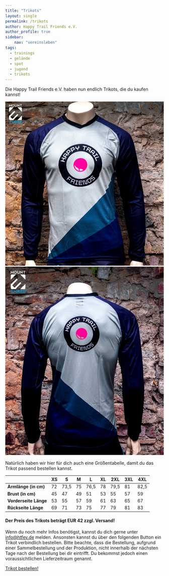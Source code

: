 ```yaml
---
title: "Trikots"
layout: single
permalink: /trikots
author: Happy Trail Friends e.V.
author_profile: true
sidebar:
    nav: "vereinsleben"
tags:
  - trainings
  - gelände
  - spot
  - jugend
  - trikots
---
```


Die Happy Trail Friends e.V. haben nun endlich Trikots, die du kaufen kannst!

![](/assets/images/trikots/HTF_S_1.jpg)
![](/assets/images/trikots/HTF_S_2.jpg)

Natürlich haben wir hier für dich auch eine Größentabelle, damit du das Trikot passend bestellen kannst.

| | XS | S | M | L | XL | 2XL | 3XL | 4XL |
| --- | --- | --- | --- | --- | --- | --- | --- | --- |
| **Armlänge (in cm)** | 72 | 73,5 | 75 | 76,5 | 78 | 79,5 | 81 | 82,5 |
| **Brust (in cm)** | 45 | 47 | 49 | 51 | 53 | 55 | 57 | 59 |
| **Vorderseite Länge** | 53 | 55 | 57 | 59 | 61 | 63 | 65 | 67 |
| **Rückseite Länge** | 69 | 71 | 73 | 75 | 77 | 79 | 81 | 83 |

#### Der Preis des Trikots beträgt **EUR 42** zzgl. Versand!

Wenn du noch mehr Infos benötigst, kannst du dich gerne unter info@htfev.de melden. Ansonsten kannst du über den folgenden Button ein Trikot verbindlich bestellen.
Bitte beachte, dass die Bestellung, aufgrund einer Sammelbestellung und der Produktion, nicht innerhalb der nächsten Tage nach der Bestellung bei dir eintrifft. Du bekommst jedoch einen voraussichtlichen Lieferzeitraum genannt.

<a href="https://trikots.htfev.de" class="btn btn--primary">Trikot bestellen!</a>